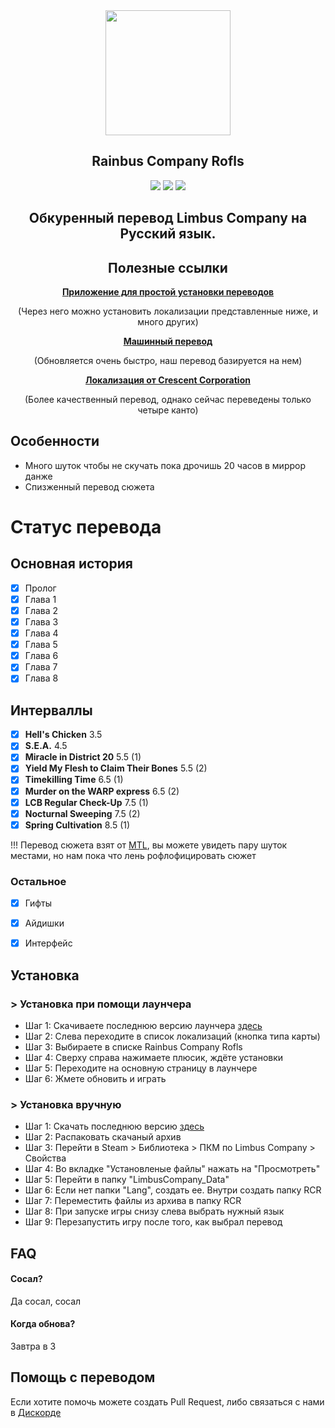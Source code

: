 
<div align="center">
<a href="https://https://github.com/enqenqenqenqenq/RCR">
   <img src="https://github.com/enqenqenqenqenq/RCR/blob/main/data/images/logo.png"
      width="200"
      height="200"/>
</a>

## Rainbus Company Rofls
<p align="center">
   <a href="https://github.com/enqenqenqenqenq/RCR/"><img src="https://img.shields.io/github/stars/enqenqenqenqenq/RCR?labelColor=212121&color=ffcf24&style=for-the-badge"></a>
   <a href="https://github.com/enqenqenqenqenq/RCR/releases"><img src="https://img.shields.io/github/downloads/enqenqenqenqenq/RCR/total?labelColor=212121&color=2ac957&style=for-the-badge"></a>
   <a href="https://github.com/enqenqenqenqenq/RCR/releases/latest"><img src="https://img.shields.io/github/v/release/enqenqenqenqenq/RCR?labelColor=212121&color=7024ff&style=for-the-badge"></a>
</p>

## **Обкуренный перевод  Limbus Company на Русский язык.**




## Полезные ссылки
 [**Приложение для простой установки переводов**](https://github.com/kimght/LimbusLocalizationManager)

 (Через него можно установить локализации представленные ниже, и много других)

 [**Машинный перевод**](https://github.com/kimght/LimbusCompanyRuMTL)
 
 (Обновляется очень быстро, наш перевод базируется на нем)

 [**Локализация от Crescent Corporation**](https://github.com/Crescent-Corporation/LimbusCompanyBusRUS)

 (Более качественный перевод, однако сейчас переведены только четыре канто)

</div>



## Особенности

 - Много шуток чтобы не скучать пока дрочишь 20 часов в миррор данже
 - Спизженный перевод сюжета 

# Статус перевода
## Основная история
- [x] Пролог
- [x] Глава 1
- [x] Глава 2
- [x] Глава 3
- [x] Глава 4
- [x] Глава 5
- [x] Глава 6
- [x] Глава 7
- [x] Глава 8

## Интерваллы
- [x] **Hell's Chicken** 3.5
- [x] **S.E.A.** 4.5
- [x] **Miracle in District 20** 5.5 (1)
- [x] **Yield My Flesh to Claim Their Bones** 5.5 (2)
- [x] **Timekilling Time** 6.5 (1)
- [x] **Murder on the WARP express** 6.5 (2)
- [x] **LCB Regular Check-Up** 7.5 (1)
- [x] **Nocturnal Sweeping** 7.5 (2)
- [x] **Spring Cultivation** 8.5 (1)

!!! Перевод сюжета взят от [MTL](https://github.com/kimght/LimbusCompanyRuMTL), вы можете увидеть пару шуток местами, но нам пока что лень рофлофицировать сюжет

### Остальное
- [x] Гифты
- [x] Айдишки
- [x] Интерфейс


## Установка

### > Установка при помощи лаунчера


- Шаг 1: Скачиваете последнюю версию лаунчера [здесь](https://github.com/kimght/LimbusLocalizationManager/releases)
- Шаг 2: Слева переходите в список локализаций (кнопка типа карты)
- Шаг 3: Выбираете в списке Rainbus Company Rofls
- Шаг 4: Сверху справа нажимаете плюсик, ждёте установки
- Шаг 5: Переходите на основную страницу в лаунчере
- Шаг 6: Жмете обновить и играть 


### > Установка вручную


- Шаг 1: Скачать последнюю версию [здесь](https://github.com/enqenqenqenqenq/RCR/releases)
- Шаг 2: Распаковать скачаный архив
- Шаг 3: Перейти в Steam > Библиотека > ПКМ по Limbus Company > Свойства
- Шаг 4: Во вкладке "Установленые файлы" нажать на "Просмотреть"
- Шаг 5: Перейти в папку "LimbusCompany_Data"
- Шаг 6: Если нет папки "Lang", создать ее. Внутри создать папку RCR
- Шаг 7: Переместить файлы из архива в папку RCR
- Шаг 8: При запуске игры снизу слева выбрать нужный язык
- Шаг 9: Перезапустить игру после того, как выбрал перевод


## FAQ

#### Сосал?

Да сосал, сосал

#### Когда обнова?

Завтра в 3


## Помощь с переводом

Если хотите помочь можете создать Pull Request, либо связаться с нами в [Дискорде](https://discord.gg/ZybvEXmpCq)

